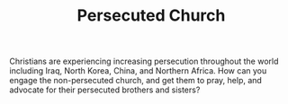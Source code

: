 ﻿---
title: Persecuted Church
intro: How can you connect and enable the non-persecuted Church to support the persecuted Church?
champions:
- name:
    Leadership Network
  logo:
    leadnet-logo.jpg
- name:
    Austin Christian Technologists and Entrepreneurs
  logo:
    austin-christian-entrepreneurs.jpg
---
Christians are experiencing increasing persecution throughout the world
including Iraq, North Korea, China, and Northern Africa. How can you
engage the non-persecuted church, and get them to pray, help, and
advocate for their persecuted brothers and sisters?

